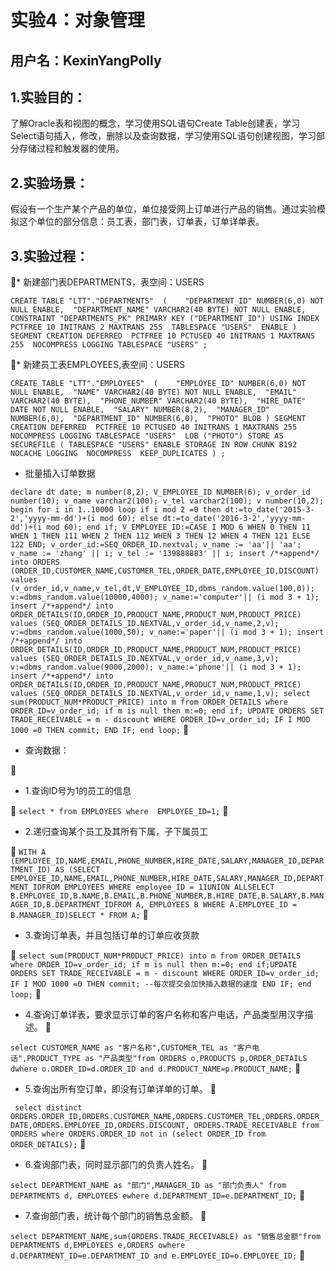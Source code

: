 实验4：对象管理
====
用户名：KexinYangPolly
----
## 1.实验目的：
了解Oracle表和视图的概念，学习使用SQL语句Create Table创建表，学习Select语句插入，修改，删除以及查询数据，学习使用SQL语句创建视图，学习部分存储过程和触发器的使用。
## 2.实验场景：
假设有一个生产某个产品的单位，单位接受网上订单进行产品的销售。通过实验模拟这个单位的部分信息：员工表，部门表，订单表，订单详单表。
## 3.实验过程：

* 新建部门表DEPARTMENTS，表空间：USERS

  `CREATE TABLE "LTT"."DEPARTMENTS" 
   (	"DEPARTMENT_ID" NUMBER(6,0) NOT NULL ENABLE, 
	"DEPARTMENT_NAME" VARCHAR2(40 BYTE) NOT NULL ENABLE, 
	 CONSTRAINT "DEPARTMENTS_PK" PRIMARY KEY ("DEPARTMENT_ID")
  USING INDEX PCTFREE 10 INITRANS 2 MAXTRANS 255 
  TABLESPACE "USERS"  ENABLE
   ) SEGMENT CREATION DEFERRED 
  PCTFREE 10 PCTUSED 40 INITRANS 1 MAXTRANS 255 
 NOCOMPRESS LOGGING
  TABLESPACE "USERS" ;`
  
* 新建员工表EMPLOYEES,表空间：USERS

`CREATE TABLE "LTT"."EMPLOYEES" 
   (	"EMPLOYEE_ID" NUMBER(6,0) NOT NULL ENABLE, 
	"NAME" VARCHAR2(40 BYTE) NOT NULL ENABLE, 
	"EMAIL" VARCHAR2(40 BYTE), 
	"PHONE_NUMBER" VARCHAR2(40 BYTE), 
	"HIRE_DATE" DATE NOT NULL ENABLE, 
	"SALARY" NUMBER(8,2), 
	"MANAGER_ID" NUMBER(6,0), 
	"DEPARTMENT_ID" NUMBER(6,0), 
	"PHOTO" BLOB
   ) SEGMENT CREATION DEFERRED 
  PCTFREE 10 PCTUSED 40 INITRANS 1 MAXTRANS 255 
 NOCOMPRESS LOGGING
  TABLESPACE "USERS" 
 LOB ("PHOTO") STORE AS SECUREFILE (
  TABLESPACE "USERS" ENABLE STORAGE IN ROW CHUNK 8192
  NOCACHE LOGGING  NOCOMPRESS  KEEP_DUPLICATES ) ;`
* 批量插入订单数据

`declare
  dt date;
  m number(8,2);
  V_EMPLOYEE_ID NUMBER(6);
  v_order_id number(10);
  v_name varchar2(100);
  v_tel varchar2(100);
  v number(10,2);
begin
  for i in 1..10000
  loop
    if i mod 2 =0 then
      dt:=to_date('2015-3-2','yyyy-mm-dd')+(i mod 60);
    else
      dt:=to_date('2016-3-2','yyyy-mm-dd')+(i mod 60);
    end if;
    V_EMPLOYEE_ID:=CASE I MOD 6 WHEN 0 THEN 11 WHEN 1 THEN 111 WHEN 2 THEN 112
                                WHEN 3 THEN 12 WHEN 4 THEN 121 ELSE 122 END;
    v_order_id:=SEQ_ORDER_ID.nextval;
    v_name := 'aa'|| 'aa';
    v_name := 'zhang' || i;
    v_tel := '139888883' || i;
    insert /*+append*/ into ORDERS (ORDER_ID,CUSTOMER_NAME,CUSTOMER_TEL,ORDER_DATE,EMPLOYEE_ID,DISCOUNT)
      values (v_order_id,v_name,v_tel,dt,V_EMPLOYEE_ID,dbms_random.value(100,0));
    v:=dbms_random.value(10000,4000);
    v_name:='computer'|| (i mod 3 + 1);
    insert /*+append*/ into ORDER_DETAILS(ID,ORDER_ID,PRODUCT_NAME,PRODUCT_NUM,PRODUCT_PRICE)
      values (SEQ_ORDER_DETAILS_ID.NEXTVAL,v_order_id,v_name,2,v);
    v:=dbms_random.value(1000,50);
    v_name:='paper'|| (i mod 3 + 1);
    insert /*+append*/ into ORDER_DETAILS(ID,ORDER_ID,PRODUCT_NAME,PRODUCT_NUM,PRODUCT_PRICE)
      values (SEQ_ORDER_DETAILS_ID.NEXTVAL,v_order_id,v_name,3,v);
    v:=dbms_random.value(9000,2000);
    v_name:='phone'|| (i mod 3 + 1);
    insert /*+append*/ into ORDER_DETAILS(ID,ORDER_ID,PRODUCT_NAME,PRODUCT_NUM,PRODUCT_PRICE)
      values (SEQ_ORDER_DETAILS_ID.NEXTVAL,v_order_id,v_name,1,v);
    select sum(PRODUCT_NUM*PRODUCT_PRICE) into m from ORDER_DETAILS where ORDER_ID=v_order_id;
    if m is null then
     m:=0;
    end if;
    UPDATE ORDERS SET TRADE_RECEIVABLE = m - discount WHERE ORDER_ID=v_order_id;
    IF I MOD 1000 =0 THEN
      commit;
    END IF;
  end loop;`

* 查询数据：


* 1.查询ID号为1的员工的信息


`select * from EMPLOYEES where  EMPLOYEE_ID=1;`

* 2.递归查询某个员工及其所有下属，子下属员工


`WITH A (EMPLOYEE_ID,NAME,EMAIL,PHONE_NUMBER,HIRE_DATE,SALARY,MANAGER_ID,DEPARTMENT_ID) AS
(SELECT EMPLOYEE_ID,NAME,EMAIL,PHONE_NUMBER,HIRE_DATE,SALARY,MANAGER_ID,DEPARTMENT_IDFROM EMPLOYEES WHERE employee_ID = 11UNION ALLSELECT B.EMPLOYEE_ID,B.NAME,B.EMAIL,B.PHONE_NUMBER,B.HIRE_DATE,B.SALARY,B.MANAGER_ID,B.DEPARTMENT_IDFROM A, EMPLOYEES B WHERE A.EMPLOYEE_ID = B.MANAGER_ID)SELECT * FROM A;`

* 3.查询订单表，并且包括订单的订单应收货款



`select sum(PRODUCT_NUM*PRODUCT_PRICE) into m from ORDER_DETAILS where ORDER_ID=v_order_id;
if m is null then
 m:=0;
end if;UPDATE ORDERS SET TRADE_RECEIVABLE = m - discount WHERE ORDER_ID=v_order_id;
IF I MOD 1000 =0 THEN
  commit; --每次提交会加快插入数据的速度
END IF;
end loop;`

* 4.查询订单详表，要求显示订单的客户名称和客户电话，产品类型用汉字描述。


`select CUSTOMER_NAME as "客户名称",CUSTOMER_TEL as "客户电话",PRODUCT_TYPE as "产品类型"from ORDERS o,PRODUCTS p,ORDER_DETAILS dwhere o.ORDER_ID=d.ORDER_ID and d.PRODUCT_NAME=p.PRODUCT_NAME;`

* 5.查询出所有空订单，即没有订单详单的订单。


` select distinct         ORDERS.ORDER_ID,ORDERS.CUSTOMER_NAME,ORDERS.CUSTOMER_TEL,ORDERS.ORDER_DATE,ORDERS.EMPLOYEE_ID,ORDERS.DISCOUNT,
ORDERS.TRADE_RECEIVABLE from ORDERS where ORDERS.ORDER_ID not in (select ORDER_ID from ORDER_DETAILS);`

* 6.查询部门表，同时显示部门的负责人姓名。


`select DEPARTMENT_NAME as "部门",MANAGER_ID as "部门负责人" from DEPARTMENTS d,
EMPLOYEES ewhere d.DEPARTMENT_ID=e.DEPARTMENT_ID;`

* 7.查询部门表，统计每个部门的销售总金额。


 `select DEPARTMENT_NAME,sum(ORDERS.TRADE_RECEIVABLE) as "销售总金额"from DEPARTMENTS d,EMPLOYEES e,ORDERS owhere d.DEPARTMENT_ID=e.DEPARTMENT_ID and e.EMPLOYEE_ID=o.EMPLOYEE_ID;`




